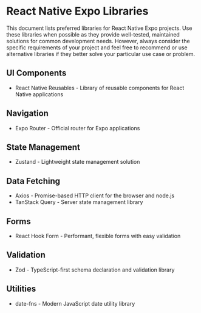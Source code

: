 # React Native Expo Libraries

This document lists preferred libraries for React Native Expo projects. Use these libraries when possible as they provide well-tested, maintained solutions for common development needs. However, always consider the specific requirements of your project and feel free to recommend or use alternative libraries if they better solve your particular use case or problem.

## UI Components

- React Native Reusables - Library of reusable components for React Native applications

## Navigation

- Expo Router - Official router for Expo applications

## State Management

- Zustand - Lightweight state management solution

## Data Fetching

- Axios - Promise-based HTTP client for the browser and node.js
- TanStack Query - Server state management library

## Forms

- React Hook Form - Performant, flexible forms with easy validation

## Validation

- Zod - TypeScript-first schema declaration and validation library

## Utilities

- date-fns - Modern JavaScript date utility library
